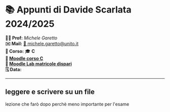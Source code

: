 # 📚 Appunti di Davide Scarlata 2024/2025

**👨‍🎓 Prof:** _Michele Garetto_  
**✉️ Mail:** [📩 michele.garetto@unito.it](mailto:michele.garetto@unito.it)  
**📌 Corso:** 🎓 **C**  
**🔗 [Moodle corso C](https://informatica.i-learn.unito.it/course/view.php?id=3066)**  
**🔗 [Moodle Lab matricole dispari](https://esami.i-learn.unito.it/course/view.php?id=2062)**  
**🗓 Data:**  

---
## leggere e scrivere su un file

lezione che farò dopo perchè meno importante per l'esame

